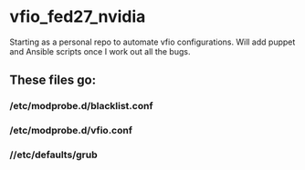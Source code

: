 # vfio_fed27_nvidia
Starting as a personal repo to automate vfio configurations. Will add puppet and Ansible scripts once I work out all the bugs.
<h2>These files go:</h2>
<h3> /etc/modprobe.d/blacklist.conf</h3>
<h3> /etc/modprobe.d/vfio.conf</h3>
<h3> //etc/defaults/grub</h3>

